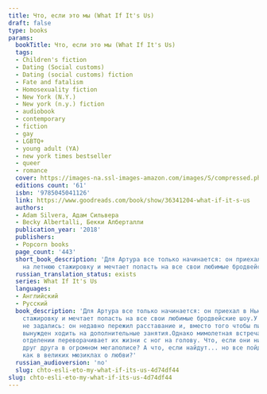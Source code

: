 ```yaml
---
title: Что, если это мы (What If It's Us)
draft: false
type: books
params:
  bookTitle: Что, если это мы (What If It's Us)
  tags:
  - Children's fiction
  - Dating (Social customs)
  - Dating (social customs) fiction
  - Fate and fatalism
  - Homosexuality fiction
  - New York (N.Y.)
  - New york (n.y.) fiction
  - audiobook
  - contemporary
  - fiction
  - gay
  - LGBTQ+
  - young adult (YA)
  - new york times bestseller
  - queer
  - romance
  cover: https://images-na.ssl-images-amazon.com/images/S/compressed.photo.goodreads.com/books/1526557760i/36341204.jpg
  editions count: '61'
  isbn: '9785045041126'
  link: https://www.goodreads.com/book/show/36341204-what-if-it-s-us
  authors:
  - Adam Silvera, Адам Сильвера
  - Becky Albertalli, Бекки Алберталли
  publication_year: '2018'
  publishers:
  - Popcorn books
  page_count: '443'
  short_book_description: 'Для Артура все только начинается: он приехал в Нью-Йорк
    на летнюю стажировку и мечтает попасть на все свои любимые бродвейские шоу...'
  russian_translation_status: exists
  series: What If It's Us
  languages:
  - Английский
  - Русский
  book_description: 'Для Артура все только начинается: он приехал в Нью-Йорк на летнюю
    стажировку и мечтает попасть на все свои любимые бродвейские шоу.У Бена каникулы
    не задались: он недавно пережил расставание и, вместо того чтобы писать свою книгу,
    вынужден ходить на дополнительные занятия.Однако мимолетная встреча в почтовом
    отделении переворачивает их жизни с ног на голову. Что, если они никогда не найдут
    друг друга в огромном мегаполисе? А что, если найдут... но все пойдет не так,
    как в великих мюзиклах о любви?'
  russian_audioversion: 'no'
  slug: chto-esli-eto-my-what-if-its-us-4d74df44
slug: chto-esli-eto-my-what-if-its-us-4d74df44
---
```

